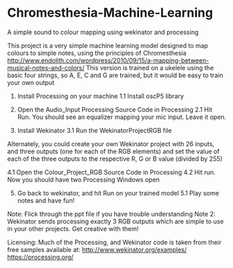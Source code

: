 # Chromesthesia-Machine-Learning
A simple sound to colour mapping using wekinator and processing

This project is a very simple machine learning model designed to map colours to simple notes, using the principles of Chromesthesia http://www.endolith.com/wordpress/2010/09/15/a-mapping-between-musical-notes-and-colors/
This version is trained on a ukelele using the basic four strings, so A, E, C and G are trained, but it would be easy to train your own output

1. Install Processing on your machine 
1.1 Install oscP5 library

2. Open the Audio_Input Processing Source Code in Processing
2.1 Hit Run. You should see an equalizer mapping your mic input. Leave it open. 

3. Install Wekinator
3.1 Run the WekinatorProjectRGB file

Alternately, you could create your own Wekinator project with 26 inputs, and three outputs (one for each of the RGB elements)
and set the value of each of the three outputs to the respective R, G or B value (divided by 255) 

4.1 Open the Colour_Project_RGB Source Code in Processing
4.2 Hit run. Now you should have two Processing Windows open

5. Go back to wekinator, and hit Run on your trained model
5.1 Play some notes and have fun!

Note: Flick through the ppt file if you have trouble understanding
Note 2: Wekinator sends processing exactly 3 RGB outputs which are simple to use in your other projects. Get creative with them!

Licensing: Much of the Processing, and Wekinator code is taken from their free samples available at: 
http://www.wekinator.org/examples/
https://processing.org/





